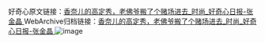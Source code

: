 好奇心原文链接：[香奈儿的高定秀，老佛爷搬了个赌场进去_时尚_好奇心日报-张金晶 ](https://www.qdaily.com/articles/11814.html)
WebArchive归档链接：[香奈儿的高定秀，老佛爷搬了个赌场进去_时尚_好奇心日报-张金晶 ](http://web.archive.org/web/20190623171124/https://www.qdaily.com/articles/11814.html)
![image](http://ww3.sinaimg.cn/large/007d5XDply1g3wanxpvctj30u0555tt1)
